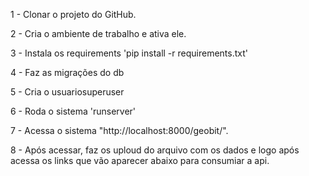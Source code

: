 1 - Clonar o projeto do GitHub.

2 - Cria o ambiente de trabalho e ativa ele.

3 - Instala os requirements 'pip install -r requirements.txt'

4 - Faz as migrações do db

5 - Cria o usuariosuperuser

6 - Roda o sistema 'runserver'

7 - Acessa o sistema "http://localhost:8000/geobit/".

8 - Após acessar, faz os uploud do arquivo com os dados e logo após acessa os links que vão aparecer abaixo para consumiar a  api.

